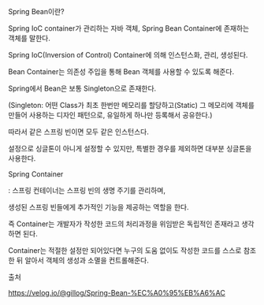 Spring Bean이란?


Spring IoC container가 관리하는 자바 객체, Spring Bean Container에 존재하는 객체를 말한다.


Spring IoC(Inversion of Control) Container에 의해 인스턴스화, 관리, 생성된다.


Bean Container는 의존성 주입을 통해 Bean 객체를 사용할 수 있도록 해준다.


Spring에서 Bean은 보통 Singleton으로 존재한다.


(Singleton: 어떤 Class가 최초 한번만 메모리를 할당하고(Static) 그 메모리에 객체를 만들어 사용하는 디자인 패턴으로, 유일하게 하나만 등록해서 공유한다.)

따라서 같은 스프링 빈이면 모두 같은 인스턴스다.

설정으로 싱글톤이 아니게 설정할 수 있지만, 특별한 경우를 제외하면 대부분 싱글톤을 사용한다.




Spring Container


: 스프링 컨테이너는 스프링 빈의 생명 주기를 관리하며,


생성된 스프링 빈들에게 추가적인 기능을 제공하는 역할을 한다.


즉 Container는 개발자가 작성한 코드의 처리과정을 위임받은 독립적인 존재라고 생각하면 된다.


Container는 적절한 설정만 되어있다면 누구의 도움 없이도 작성한 코드를 스스로 참조한 뒤 알아서 객체의 생성과 소멸을 컨트롤해준다.






출처

https://velog.io/@gillog/Spring-Bean-%EC%A0%95%EB%A6%AC
